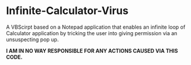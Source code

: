# Infinite-Calculator-Virus
A VBScirpt based on a Notepad application that enables an infinite loop of Calculator application by tricking the user into giving permission via an unsuspecting pop up.


<b>
I AM IN NO WAY RESPONSIBLE FOR ANY ACTIONS CAUSED VIA THIS CODE. <b>
